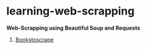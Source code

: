 # learning-web-scrapping

**Web-Scrapping using Beautiful Soup and Requests**

1. [Bookstoscrape](/script/Books%20Scrape.ipynb)